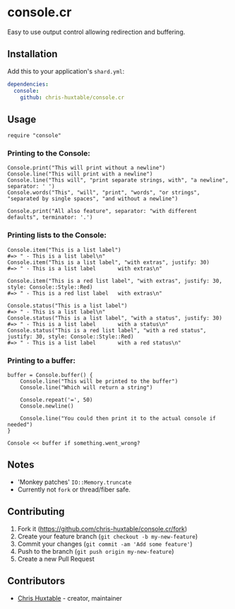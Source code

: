 # console.cr

Easy to use output control allowing redirection and buffering.


## Installation

Add this to your application's `shard.yml`:

```yaml
dependencies:
  console:
    github: chris-huxtable/console.cr
```


## Usage

```crystal
require "console"
```

### Printing to the Console:

```crystal
Console.print("This will print without a newline")
Console.line("This will print with a newline")
Console.line("This will", "print separate strings, with", "a newline", separator: ' ')
Console.words("This", "will", "print", "words", "or strings", "separated by single spaces", "and without a newline")

Console.print("All also feature", separator: "with different defaults", terminator: '.')
```

### Printing lists to the Console:

```crystal
Console.item("This is a list label")
#=> " - This is a list label\n"
Console.item("This is a list label", "with extras", justify: 30)
#=> " - This is a list label       with extras\n"

Console.item("This is a red list label", "with extras", justify: 30, style: Console::Style::Red)
#=> " - This is a red list label   with extras\n"

Console.status("This is a list label")
#=> " - This is a list label\n"
Console.status("This is a list label", "with a status", justify: 30)
#=> " - This is a list label       with a status\n"
Console.status("This is a red list label", "with a red status", justify: 30, style: Console::Style::Red)
#=> " - This is a list label       with a red status\n"
```

### Printing to a buffer:

```crystal
buffer = Console.buffer() {
	Console.line("This will be printed to the buffer")
	Console.line("Which will return a string")

	Console.repeat('=', 50)
	Console.newline()

	Console.line("You could then print it to the actual console if needed")
}

Console << buffer if something.went_wrong?
```


## Notes

- 'Monkey patches' `IO::Memory.truncate`
- Currently not `fork` or thread/fiber safe.


## Contributing

1. Fork it (<https://github.com/chris-huxtable/console.cr/fork>)
2. Create your feature branch (`git checkout -b my-new-feature`)
3. Commit your changes (`git commit -am 'Add some feature'`)
4. Push to the branch (`git push origin my-new-feature`)
5. Create a new Pull Request


## Contributors

- [Chris Huxtable](https://github.com/chris-huxtable) - creator, maintainer
